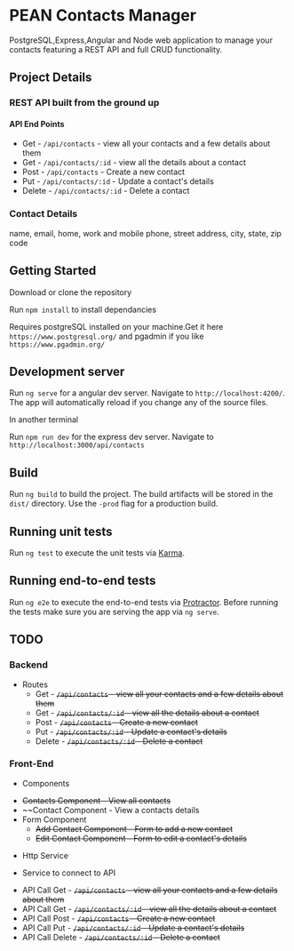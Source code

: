 # PEAN Contacts Manager

PostgreSQL,Express,Angular and Node web application to manage your contacts featuring a REST API and full CRUD functionality.

## Project Details

### REST API built from the ground up

#### API End Points

* Get - `/api/contacts` - view all your contacts and a few details about them
* Get - `/api/contacts/:id` - view all the details about a contact 
* Post - `/api/contacts` - Create a new contact
* Put - `/api/contacts/:id` - Update a contact's details
* Delete - `/api/contacts/:id` - Delete a contact

### Contact Details

name,
email,
home, work and mobile phone,
street address,
city,
state,
zip code

## Getting Started

Download or clone the repository

Run `npm install` to install dependancies

Requires postgreSQL installed on your machine.Get it here `https://www.postgresql.org/` and pgadmin if you like `https://www.pgadmin.org/`

## Development server

Run `ng serve` for a angular dev server. Navigate to `http://localhost:4200/`. The app will automatically reload if you change any of the source files.

In another terminal

Run `npm run dev` for the express dev server. Navigate to `http://localhost:3000/api/contacts`

## Build

Run `ng build` to build the project. The build artifacts will be stored in the `dist/` directory. Use the `-prod` flag for a production build.

## Running unit tests

Run `ng test` to execute the unit tests via [Karma](https://karma-runner.github.io).

## Running end-to-end tests

Run `ng e2e` to execute the end-to-end tests via [Protractor](http://www.protractortest.org/).
Before running the tests make sure you are serving the app via `ng serve`.

## TODO

### Backend

* Routes
  - Get - ~~`/api/contacts` - view all your contacts and a few details about them~~
  - Get - ~~`/api/contacts/:id` - view all the details about a contact~~ 
  - Post - ~~`/api/contacts` - Create a new contact~~
  - Put - ~~`/api/contacts/:id` - Update a contact's details~~
  - Delete - ~~`/api/contacts/:id` - Delete a contact~~

### Front-End

* Components 
 - ~~Contacts Component - View all contacts~~
 - ~~Contact Component - View a contacts details
 - Form Component
    * ~~Add Contact Component - Form to add a new contact~~
    * ~~Edit Contact Component - Form to edit a contact's details~~

* Http Service
 - Service to connect to API
  * API Call Get - ~~`/api/contacts` - view all your contacts and a few details about them~~
  * API Call Get - ~~`/api/contacts/:id` - view all the details about a contact~~
  * API Call Post - ~~`/api/contacts` - Create a new contact~~
  * API Call Put - ~~`/api/contacts/:id` - Update a contact's details~~
  * API Call Delete - ~~`/api/contacts/:id` - Delete a contact~~

